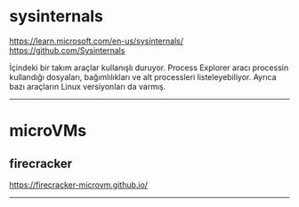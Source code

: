 # sysinternals

https://learn.microsoft.com/en-us/sysinternals/
https://github.com/Sysinternals

İçindeki bir takım araçlar kullanışlı duruyor.
Process Explorer aracı processin kullandığı dosyaları, bağımlılıkları ve alt processleri listeleyebiliyor.
Ayrıca bazı araçların Linux versiyonları da varmış.

<hr>

# microVMs
## firecracker
https://firecracker-microvm.github.io/

<hr>
